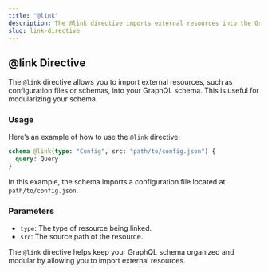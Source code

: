 ```yaml
---
title: "@link"
description: The @link directive imports external resources into the GraphQL schema.
slug: link-directive
---
```


## @link Directive

The `@link` directive allows you to import external resources, such as configuration files or schemas, into your GraphQL schema. This is useful for modularizing your schema.

### Usage

Here’s an example of how to use the `@link` directive:

```graphql
schema @link(type: "Config", src: "path/to/config.json") {
  query: Query
}
```

In this example, the schema imports a configuration file located at `path/to/config.json`.

### Parameters

- `type`: The type of resource being linked.
- `src`: The source path of the resource.

The `@link` directive helps keep your GraphQL schema organized and modular by allowing you to import external resources.

